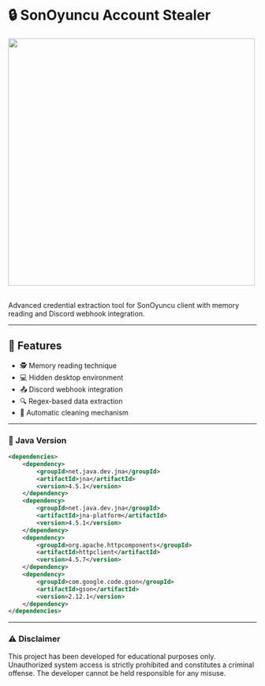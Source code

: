 # :lock: SonOyuncu Account Stealer
<p align= "left"> <img  src="https://i.imgur.com/o5rYD8Q.png"width="500"><br><br>

Advanced credential extraction tool for SonOyuncu client with memory reading and Discord webhook integration.

---

## :pushpin: Features

- :detective: Memory reading technique
- 💻 Hidden desktop environment
- :outbox_tray: Discord webhook integration
- :mag: Regex-based data extraction
- :broom: Automatic cleaning mechanism

---

### :wrench: Java Version

```xml
<dependencies>
    <dependency>
        <groupId>net.java.dev.jna</groupId>
        <artifactId>jna</artifactId>
        <version>4.5.1</version>
    </dependency>
    <dependency>
        <groupId>net.java.dev.jna</groupId>
        <artifactId>jna-platform</artifactId>
        <version>4.5.1</version>
    </dependency>
    <dependency>
        <groupId>org.apache.httpcomponents</groupId>
        <artifactId>httpclient</artifactId>
        <version>4.5.7</version>
    </dependency>
    <dependency>
        <groupId>com.google.code.gson</groupId>
        <artifactId>gson</artifactId>
        <version>2.12.1</version>
    </dependency>
</dependencies>
```

---

### :warning: Disclaimer

This project has been developed for educational purposes only. Unauthorized system access is strictly prohibited and constitutes a criminal offense. The developer cannot be held responsible for any misuse.
